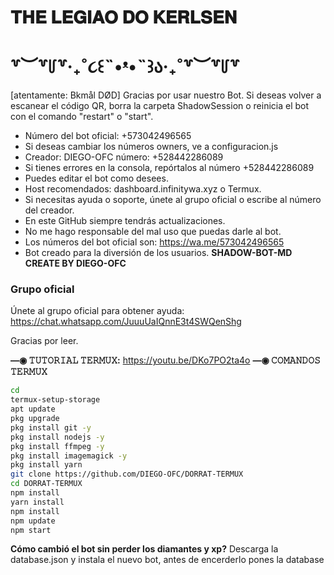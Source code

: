 # 𝐓𝐇𝐄 𝐋𝐄𝐆𝐈𝐀𝐎 𝐃𝐎 𝐊𝐄𝐑𝐋𝐒𝐄𝐍
# ꒷︶꒷꒥꒷‧₊˚૮꒰˵•ᵜ•˵꒱ა‧₊˚꒷︶꒷꒥꒷

[atentamente: Bkmål DØD] 
Gracias por usar nuestro Bot. Si deseas volver a escanear el código QR, borra la carpeta ShadowSession o reinicia el bot con el comando "restart" o "start".

- Número del bot oficial: +573042496565
- Si deseas cambiar los números owners, ve a configuracion.js
- Creador: DIEGO-OFC número: +528442286089
- Si tienes errores en la consola, repórtalos al número +528442286089
- Puedes editar el bot como desees.
- Host recomendados: dashboard.infinitywa.xyz o Termux.
- Si necesitas ayuda o soporte, únete al grupo oficial o escribe al número del creador.
- En este GitHub siempre tendrás actualizaciones.
- No me hago responsable del mal uso que puedas darle al bot.
- Los números del bot oficial son:
https://wa.me/573042496565
- Bot creado para la diversión de los usuarios.
**SHADOW-BOT-MD CREATE BY DIEGO-OFC**
### Grupo oficial
Únete al grupo oficial para obtener ayuda:
https://chat.whatsapp.com/JuuuUaIQnnE3t4SWQenShg

Gracias por leer.

**—◉ 𝚃𝚄𝚃𝙾𝚁𝙸𝙰𝙻 𝚃𝙴𝚁𝙼𝚄𝚇:**
https://youtu.be/DKo7PO2ta4o
**—◉ 𝙲𝙾𝙼𝙰𝙽𝙳𝙾𝚂 𝚃𝙴𝚁𝙼𝚄𝚇**
```bash
cd
termux-setup-storage
apt update 
pkg upgrade 
pkg install git -y
pkg install nodejs -y
pkg install ffmpeg -y
pkg install imagemagick -y
pkg install yarn
git clone https://github.com/DIEGO-OFC/DORRAT-TERMUX
cd DORRAT-TERMUX 
npm install 
yarn install 
npm install
npm update
npm start
```
**Cómo cambió el bot sin perder los diamantes y xp?**
Descarga la database.json y instala el nuevo bot, antes de encerderlo pones la database